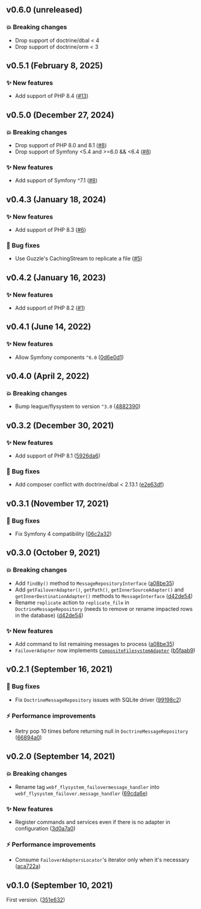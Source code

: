 ## v0.6.0 (unreleased)

### 💥 Breaking changes

* Drop support of doctrine/dbal < 4
* Drop support of doctrine/orm < 3

## v0.5.1 (February 8, 2025)

### ✨ New features

* Add support of PHP 8.4 ([#13](https://github.com/webalternatif/flysystem-failover-bundle/pull/13))

## v0.5.0 (December 27, 2024)

### 💥 Breaking changes

* Drop support of PHP 8.0 and 8.1 ([#8](https://github.com/webalternatif/flysystem-failover-bundle/pull/8))
* Drop support of Symfony <5.4 and >=6.0 && <6.4 ([#8](https://github.com/webalternatif/flysystem-failover-bundle/pull/8))

### ✨ New features

* Add support of Symfony ^7.1 ([#8](https://github.com/webalternatif/flysystem-failover-bundle/pull/8))

## v0.4.3 (January 18, 2024)

### ✨ New features

* Add support of PHP 8.3 ([#6](https://github.com/webalternatif/flysystem-failover-bundle/pull/6))

### 🐛 Bug fixes

* Use Guzzle's CachingStream to replicate a file ([#5](https://github.com/webalternatif/flysystem-failover-bundle/pull/5))

## v0.4.2 (January 16, 2023)

### ✨ New features

* Add support of PHP 8.2 ([#1](https://github.com/webalternatif/flysystem-failover-bundle/pull/1))

## v0.4.1 (June 14, 2022)

### ✨ New features

* Allow Symfony components `^6.0` ([0d6e0d1](https://github.com/webalternatif/flysystem-failover-bundle/commit/0d6e0d141dfed4795f004e6bd3c4dac40b526444))

## v0.4.0 (April 2, 2022)

### 💥 Breaking changes

* Bump league/flysystem to version `^3.0` ([4882390](https://github.com/webalternatif/flysystem-failover-bundle/commit/48823907115faddf121f1bea15fcd09315c6956d))

## v0.3.2 (December 30, 2021)

### ✨ New features

* Add support of PHP 8.1 ([5926da6](https://github.com/webalternatif/flysystem-failover-bundle/commit/5926da67e5392b33e40ff88e3619b3a0e28223d8))

### 🐛 Bug fixes

* Add composer conflict with doctrine/dbal < 2.13.1 ([e2e63df](https://github.com/webalternatif/flysystem-failover-bundle/commit/e2e63dfdf674215af47160452bfa9345287c5696))

## v0.3.1 (November 17, 2021)

### 🐛 Bug fixes

* Fix Symfony 4 compatibility ([06c2a32](https://github.com/webalternatif/flysystem-failover-bundle/commit/06c2a32b38ca45fd128fe6aba0bef07bef6248e5))

## v0.3.0 (October 9, 2021)

### 💥 Breaking changes

* Add `findBy()` method to `MessageRepositoryInterface` ([a08be35](https://github.com/webalternatif/flysystem-failover-bundle/commit/a08be35ab8b6971fa3acdfea50838071cb2200f9))
* Add `getFailoverAdapter()`, `getPath()`, `getInnerSourceAdapter()` and `getInnerDestinationAdapter()` methods to `MessageInterface` ([d42de54](https://github.com/webalternatif/flysystem-failover-bundle/commit/d42de547afae0b0a9369a30713140002ffaaf8ff))
* Rename `replicate` action to `replicate_file` in `DoctrineMessageRepository` (needs to remove or rename impacted rows in the database) ([d42de54](https://github.com/webalternatif/flysystem-failover-bundle/commit/d42de547afae0b0a9369a30713140002ffaaf8ff))

### ✨ New features

* Add command to list remaining messages to process ([a08be35](https://github.com/webalternatif/flysystem-failover-bundle/commit/a08be35ab8b6971fa3acdfea50838071cb2200f9))
* `FailoverAdapter` now implements [`CompositeFilesystemAdapter`](https://github.com/webalternatif/flysystem-composite/blob/v0.1.0/src/CompositeFilesystemAdapter.php) ([b5faab9](https://github.com/webalternatif/flysystem-failover-bundle/commit/b5faab9b405241a75d5c9b11741b589088b372d2))

## v0.2.1 (September 16, 2021)

### 🐛 Bug fixes

* Fix `DoctrineMessageRepository` issues with SQLite driver ([99198c2](https://github.com/webalternatif/flysystem-failover-bundle/commit/99198c2edb93c612cbe79b99caefe522313a41a9))

### ⚡ Performance improvements

* Retry pop 10 times before returning null in `DoctrineMessageRepository` ([66894a0](https://github.com/webalternatif/flysystem-failover-bundle/commit/66894a08145b1f72a5fd6207b765623570d2c0be))

## v0.2.0 (September 14, 2021)

### 💥 Breaking changes

* Rename tag `webf_flysystem_failovermessage_handler` into `webf_flysystem_failover.message_handler` ([69cda6e](https://github.com/webalternatif/flysystem-failover-bundle/commit/69cda6e37a87f12ecc143faa84e4a027bdbc95ae))

### ✨ New features

* Register commands and services even if there is no adapter in configuration ([3d0a7a0](https://github.com/webalternatif/flysystem-failover-bundle/commit/3d0a7a0ddbb1baf41839716ab2b3be1783a4e7e4))

### ⚡ Performance improvements

* Consume `FailoverAdaptersLocator`'s iterator only when it's necessary ([aca722a](https://github.com/webalternatif/flysystem-failover-bundle/commit/aca722a35f2626ede7ab8f275c4b966f48e23cec))

## v0.1.0 (September 10, 2021)

First version. ([351e632](https://github.com/webalternatif/flysystem-failover-bundle/commit/351e6328c5bac8f80c34aaaae4ae01e820898056))
